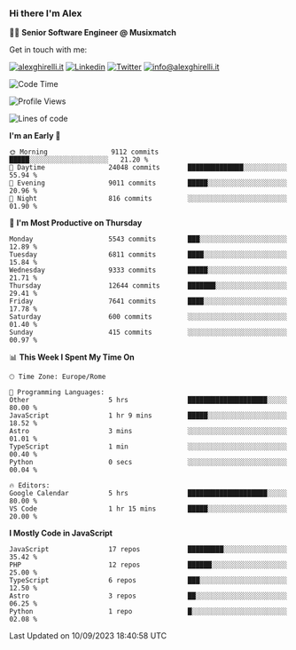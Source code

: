 ### Hi there I'm Alex

👨‍💻 __Senior Software Engineer @ Musixmatch__

Get in touch with me:

[![alexghirelli.it](https://img.shields.io/static/v1?label=1gh.dev&message=%20&color=red&logo=&style=flat-square&logoColor=white)](https://1gh.dev/)
[![Linkedin](https://img.shields.io/static/v1?label=Linkedin&message=%20&color=blue&logo=Linkedin&style=flat-square&logoColor=white)](https://linkedin.com/in/alexghirelli)
[![Twitter](https://img.shields.io/static/v1?label=Twitter&message=%20&color=blue&logo=Twitter&style=flat-square&logoColor=white)](https://twitter.com/alexGhirelli)
[![info@alexghirelli.it](https://img.shields.io/static/v1?label=info@alexghirelli.it&message=%20&color=red&logo=gmail&style=flat-square&logoColor=white)](mailto:info@alexghirelli.it)

<!--START_SECTION:waka-->
![Code Time](http://img.shields.io/badge/Code%20Time-7%2C551%20hrs%2011%20mins-blue)

![Profile Views](http://img.shields.io/badge/Profile%20Views-0-blue)

![Lines of code](https://img.shields.io/badge/From%20Hello%20World%20I%27ve%20Written-117.2%20million%20lines%20of%20code-blue)

**I'm an Early 🐤** 

```text
🌞 Morning                9112 commits        █████░░░░░░░░░░░░░░░░░░░░   21.20 % 
🌆 Daytime                24048 commits       ██████████████░░░░░░░░░░░   55.94 % 
🌃 Evening                9011 commits        █████░░░░░░░░░░░░░░░░░░░░   20.96 % 
🌙 Night                  816 commits         ░░░░░░░░░░░░░░░░░░░░░░░░░   01.90 % 
```
📅 **I'm Most Productive on Thursday** 

```text
Monday                   5543 commits        ███░░░░░░░░░░░░░░░░░░░░░░   12.89 % 
Tuesday                  6811 commits        ████░░░░░░░░░░░░░░░░░░░░░   15.84 % 
Wednesday                9333 commits        █████░░░░░░░░░░░░░░░░░░░░   21.71 % 
Thursday                 12644 commits       ███████░░░░░░░░░░░░░░░░░░   29.41 % 
Friday                   7641 commits        ████░░░░░░░░░░░░░░░░░░░░░   17.78 % 
Saturday                 600 commits         ░░░░░░░░░░░░░░░░░░░░░░░░░   01.40 % 
Sunday                   415 commits         ░░░░░░░░░░░░░░░░░░░░░░░░░   00.97 % 
```


📊 **This Week I Spent My Time On** 

```text
🕑︎ Time Zone: Europe/Rome

💬 Programming Languages: 
Other                    5 hrs               ████████████████████░░░░░   80.00 % 
JavaScript               1 hr 9 mins         █████░░░░░░░░░░░░░░░░░░░░   18.52 % 
Astro                    3 mins              ░░░░░░░░░░░░░░░░░░░░░░░░░   01.01 % 
TypeScript               1 min               ░░░░░░░░░░░░░░░░░░░░░░░░░   00.40 % 
Python                   0 secs              ░░░░░░░░░░░░░░░░░░░░░░░░░   00.04 % 

🔥 Editors: 
Google Calendar          5 hrs               ████████████████████░░░░░   80.00 % 
VS Code                  1 hr 15 mins        █████░░░░░░░░░░░░░░░░░░░░   20.00 % 
```

**I Mostly Code in JavaScript** 

```text
JavaScript               17 repos            █████████░░░░░░░░░░░░░░░░   35.42 % 
PHP                      12 repos            ██████░░░░░░░░░░░░░░░░░░░   25.00 % 
TypeScript               6 repos             ███░░░░░░░░░░░░░░░░░░░░░░   12.50 % 
Astro                    3 repos             ██░░░░░░░░░░░░░░░░░░░░░░░   06.25 % 
Python                   1 repo              █░░░░░░░░░░░░░░░░░░░░░░░░   02.08 % 
```




 Last Updated on 10/09/2023 18:40:58 UTC
<!--END_SECTION:waka-->
